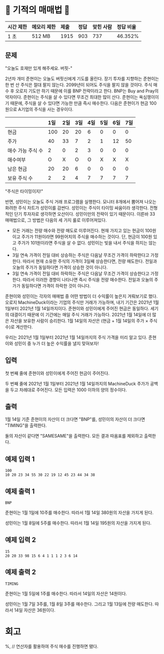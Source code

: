 # 🐜 기적의 매매법 🐜 

| 시간 제한 | 메모리 제한 | 제출 | 정답 | 맞힌 사람 | 정답 비율 |
| :-------- | :---------- | :--- | :--- | :-------- | :-------- |
| 1 초      | 512 MB      | 1915 | 903  | 737       | 46.352%   |

## 문제

"오늘도 호재만 있게 해주세요. 버핏-"

2년차 개미 준현이는 오늘도 버핏신에게 기도를 올린다. 장기 투자를 지향하는 준현이는 한 번 산 주식은 절대 팔지 않는다. 2099년이 되어도 주식을 팔지 않을 것이다. 주식 매수 후 오로지 기도만 하기 때문에 이를 BNP 전략이라고 한다. BNP는 Buy and Pray의 약자이다. 준현이는 주식을 살 수 있다면 무조건 최대한 많이 산다. 준현이는 욕심쟁이이기 때문에, 주식을 살 수 있다면 가능한 만큼 즉시 매수한다. 다음은 준현이가 현금 100원으로 A기업의 주식을 사는 경우이다.

|                   | 1일  | 2일  | 3일  | 4일  | 5일  | 6일  | 7일  |
| :---------------- | :--- | :--- | :--- | :--- | :--- | :--- | :--- |
| 현금              | 100  | 20   | 20   | 6    | 0    | 0    | 0    |
| 주가              | 40   | 33   | 7    | 2    | 1    | 12   | 50   |
| 매수 가능 주식 수 | 2    | 0    | 2    | 3    | 0    | 0    | 0    |
| 매수여부          | O    | X    | O    | O    | X    | X    | X    |
| 남은 현금         | 20   | 20   | 6    | 0    | 0    | 0    | 0    |
| 보유 주식 수      | 2    | 2    | 4    | 7    | 7    | 7    | 7    |

"주식은 타이밍이지!"

반면, 성민이는 오늘도 주식 거래 프로그램을 실행한다. 모니터 8개에서 뿜어져 나오는 화려한 주식 차트가 성민이를 감싼다. 성민이는 주식이 타이밍 싸움이라 생각한다. 전형적인 단기 투자자로 생각하면 오산이다. 성민이만의 전략이 있기 때문이다. 이른바 33 매매법으로, 그 방법은 다음의 세 가지 룰로 이루어져있다.

- 모든 거래는 전량 매수와 전량 매도로 이루어진다. 현재 가지고 있는 현금이 100원이고 주가가 11원이라면 99원어치의 주식을 매수하는 것이다. 단, 현금이 100원 있고 주가가 101원이라면 주식을 살 수 없다. 성민이는 빚을 내서 주식을 하지는 않는다.
- 3일 연속 가격이 전일 대비 상승하는 주식은 다음날 무조건 가격이 하락한다고 가정한다. 따라서 현재 소유한 주식의 가격이 3일째 상승한다면, 전량 매도한다. 전일과 오늘의 주가가 동일하다면 가격이 상승한 것이 아니다.
- 3일 연속 가격이 전일 대비 하락하는 주식은 다음날 무조건 가격이 상승한다고 가정한다. 따라서 이러한 경향이 나타나면 즉시 주식을 전량 매수한다. 전일과 오늘의 주가가 동일하다면 가격이 하락한 것이 아니다.

준현이와 성민이는 각자의 매매법 중 어떤 방법이 더 수익률이 높은지 겨뤄보기로 했다. 오로지 MachineDuck이라는 기업의 주식만 거래가 가능하며, 내기 기간은 2021년 1월 1일부터 2021년 1월 14일까지이다. 준현이와 성민이에게 주어진 현금은 동일하다. 세기의 대결이기 때문에 이 기간에는 매일 주식 거래가 가능하다. 2021년 1월 14일에 더 많은 자산을 보유한 사람이 승리한다. 1월 14일의 자산은 (현금 + 1월 14일의 주가 × 주식 수)로 계산한다.

우리는 2021년 1월 1일부터 2021년 1월 14일까지의 주식 가격을 미리 알고 있다. 준현이와 성민이 중 누가 더 높은 수익률을 낼지 맞혀보자!

## 입력

첫 번째 줄에 준현이와 성민이에게 주어진 현금이 주어진다.

두 번째 줄에 2021년 1월 1일부터 2021년 1월 14일까지의 MachineDuck 주가가 공백을 두고 차례대로 주어진다. 모든 입력은 1000 이하의 양의 정수이다.

## 출력

1월 14일 기준 준현이의 자산이 더 크다면 "BNP"를, 성민이의 자산이 더 크다면 "TIMING"을 출력한다.

둘의 자산이 같다면 "SAMESAME"을 출력한다. 모든 결과 따옴표를 제외하고 출력한다.

## 예제 입력 1 

```
100
10 20 23 34 55 30 22 19 12 45 23 44 34 38
```

## 예제 출력 1 

```
BNP
```

준현이는 1월 1일에 10주를 매수한다. 따라서 1월 14일 380원의 자산을 가지게 된다.

성민이는 1월 8일에 5주를 매수한다. 따라서 1월 14일 195원의 자산을 가지게 된다.

## 예제 입력 2 

```
15
20 20 33 98 15 6 4 1 1 1 2 3 6 14
```

## 예제 출력 2 

```
TIMING
```

준현이는 1월 5일에 1주를 매수한다. 따라서 14일의 자산은 14원이다.

성민이는 1월 7일 3주를, 1월 8일 3주를 매수한다. 그리고 1월 13일에 전량 매도한다. 따라서 14일 자산은 36원이다.

# 회고

%, // 연산자를 활용하여 주식 매수를 진행하면 됐다.